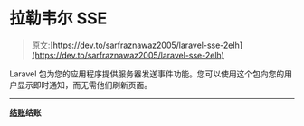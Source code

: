 # 拉勒韦尔 SSE

> 原文:[https://dev.to/sarfraznawaz2005/laravel-sse-2elh](https://dev.to/sarfraznawaz2005/laravel-sse-2elh)

Laravel 包为您的应用程序提供服务器发送事件功能。您可以使用这个包向您的用户显示即时通知，而无需他们刷新页面。

* * *

**[结账](https://github.com/sarfraznawaz2005/laravel-sse)结账**
